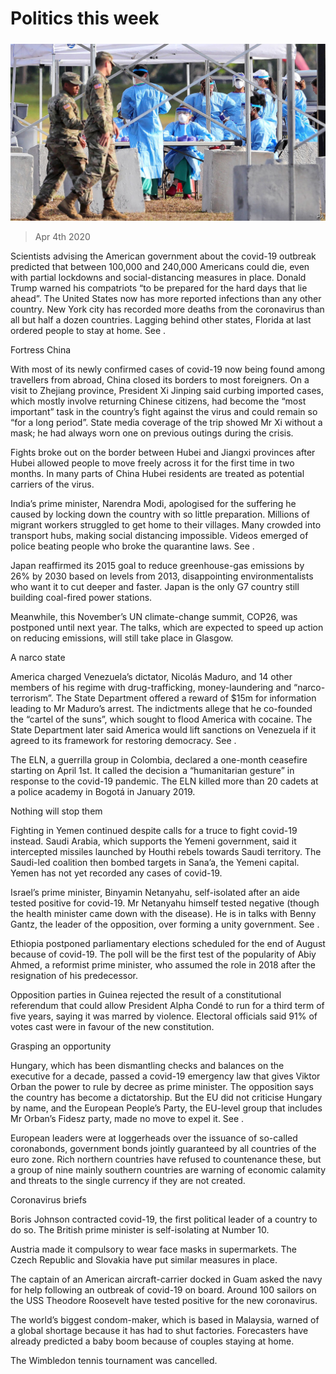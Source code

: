 ###### 

# Politics this week 

#####  

![image](images/20200404_WWP001_0.jpg) 

> Apr 4th 2020 

Scientists advising the American government about the covid-19 outbreak predicted that between 100,000 and 240,000 Americans could die, even with partial lockdowns and social-distancing measures in place. Donald Trump warned his compatriots “to be prepared for the hard days that lie ahead”. The United States now has more reported infections than any other country. New York city has recorded more deaths from the coronavirus than all but half a dozen countries. Lagging behind other states, Florida at last ordered people to stay at home. See .

Fortress China

With most of its newly confirmed cases of covid-19 now being found among travellers from abroad, China closed its borders to most foreigners. On a visit to Zhejiang province, President Xi Jinping said curbing imported cases, which mostly involve returning Chinese citizens, had become the “most important” task in the country’s fight against the virus and could remain so “for a long period”. State media coverage of the trip showed Mr Xi without a mask; he had always worn one on previous outings during the crisis.


Fights broke out on the border between Hubei and Jiangxi provinces after Hubei allowed people to move freely across it for the first time in two months. In many parts of China Hubei residents are treated as potential carriers of the virus.

India’s prime minister, Narendra Modi, apologised for the suffering he caused by locking down the country with so little preparation. Millions of migrant workers struggled to get home to their villages. Many crowded into transport hubs, making social distancing impossible. Videos emerged of police beating people who broke the quarantine laws. See .

Japan reaffirmed its 2015 goal to reduce greenhouse-gas emissions by 26% by 2030 based on levels from 2013, disappointing environmentalists who want it to cut deeper and faster. Japan is the only G7 country still building coal-fired power stations.

Meanwhile, this November’s UN climate-change summit, COP26, was postponed until next year. The talks, which are expected to speed up action on reducing emissions, will still take place in Glasgow.

A narco state

America charged Venezuela’s dictator, Nicolás Maduro, and 14 other members of his regime with drug-trafficking, money-laundering and “narco-terrorism”. The State Department offered a reward of $15m for information leading to Mr Maduro’s arrest. The indictments allege that he co-founded the “cartel of the suns”, which sought to flood America with cocaine. The State Department later said America would lift sanctions on Venezuela if it agreed to its framework for restoring democracy. See .

The ELN, a guerrilla group in Colombia, declared a one-month ceasefire starting on April 1st. It called the decision a “humanitarian gesture” in response to the covid-19 pandemic. The ELN killed more than 20 cadets at a police academy in Bogotá in January 2019.

Nothing will stop them

Fighting in Yemen continued despite calls for a truce to fight covid-19 instead. Saudi Arabia, which supports the Yemeni government, said it intercepted missiles launched by Houthi rebels towards Saudi territory. The Saudi-led coalition then bombed targets in Sana’a, the Yemeni capital. Yemen has not yet recorded any cases of covid-19.

Israel’s prime minister, Binyamin Netanyahu, self-isolated after an aide tested positive for covid-19. Mr Netanyahu himself tested negative (though the health minister came down with the disease). He is in talks with Benny Gantz, the leader of the opposition, over forming a unity government. See .

Ethiopia postponed parliamentary elections scheduled for the end of August because of covid-19. The poll will be the first test of the popularity of Abiy Ahmed, a reformist prime minister, who assumed the role in 2018 after the resignation of his predecessor.

Opposition parties in Guinea rejected the result of a constitutional referendum that could allow President Alpha Condé to run for a third term of five years, saying it was marred by violence. Electoral officials said 91% of votes cast were in favour of the new constitution.

Grasping an opportunity

Hungary, which has been dismantling checks and balances on the executive for a decade, passed a covid-19 emergency law that gives Viktor Orban the power to rule by decree as prime minister. The opposition says the country has become a dictatorship. But the EU did not criticise Hungary by name, and the European People’s Party, the EU-level group that includes Mr Orban’s Fidesz party, made no move to expel it. See .

European leaders were at loggerheads over the issuance of so-called coronabonds, government bonds jointly guaranteed by all countries of the euro zone. Rich northern countries have refused to countenance these, but a group of nine mainly southern countries are warning of economic calamity and threats to the single currency if they are not created.

Coronavirus briefs


Boris Johnson contracted covid-19, the first political leader of a country to do so. The British prime minister is self-isolating at Number 10.

Austria made it compulsory to wear face masks in supermarkets. The Czech Republic and Slovakia have put similar measures in place.

The captain of an American aircraft-carrier docked in Guam asked the navy for help following an outbreak of covid-19 on board. Around 100 sailors on the USS Theodore Roosevelt have tested positive for the new coronavirus.

The world’s biggest condom-maker, which is based in Malaysia, warned of a global shortage because it has had to shut factories. Forecasters have already predicted a baby boom because of couples staying at home.

The Wimbledon tennis tournament was cancelled.

